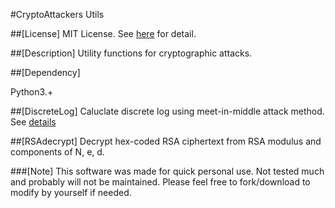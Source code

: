 #CryptoAttackers Utils

##[License]
MIT License. See [here](https://github.com/636F57/CryptoAttackers/blob/master/LICENSE) for detail.

##[Description]
Utility functions for cryptographic attacks.

##[Dependency]

Python3.+

##[DiscreteLog]
Caluclate discrete log using meet-in-middle attack method.  
See [details](https://github.com/636F57/CryptoAttackers/blob/master/Utils/README-DiscreteLog.md)

##[RSAdecrypt]
Decrypt hex-coded RSA ciphertext from RSA modulus and components of N, e, d.   


###[Note]
This software was made for quick personal use. Not tested much and probably will not be maintained.
Please feel free to fork/download to modify by yourself if needed.


